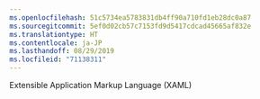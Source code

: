 ```yaml
---
ms.openlocfilehash: 51c5734ea5783831db4ff90a710fd1eb28dc0a87
ms.sourcegitcommit: 5ef0d02cb57c7153fd9d5417cdcad45665af832e
ms.translationtype: HT
ms.contentlocale: ja-JP
ms.lasthandoff: 08/29/2019
ms.locfileid: "71138311"
---
```

Extensible Application Markup Language (XAML)